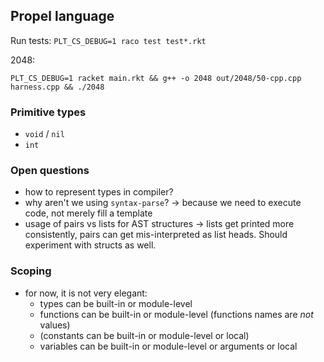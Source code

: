 ## Propel language

Run tests: `PLT_CS_DEBUG=1 raco test test*.rkt`

2048:

`PLT_CS_DEBUG=1 racket main.rkt && g++ -o 2048 out/2048/50-cpp.cpp harness.cpp && ./2048`

### Primitive types

- `void` / `nil`
- `int`

### Open questions

- how to represent types in compiler?
- why aren't we using `syntax-parse`? -> because we need to execute code, not merely fill a template
- usage of pairs vs lists for AST structures -> lists get printed more consistently, pairs can get mis-interpreted as list heads.
  Should experiment with structs as well.

### Scoping

- for now, it is not very elegant:
  - types can be built-in or module-level
  - functions can be built-in or module-level (functions names are _not_ values)
  - (constants can be built-in or module-level or local)
  - variables can be built-in or module-level or arguments or local

